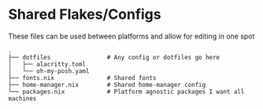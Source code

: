 # Shared Flakes/Configs

These files can be used between platforms and allow for editing in one spot

```
.
├── dotfiles                # Any config or dotfiles go here
│   ├── alacritty.toml
│   └── oh-my-posh.yaml
├── fonts.nix               # Shared fonts
├── home-manager.nix        # Shared home-manager config
└── packages.nix            # Platform agnostic packages I want all machines
```